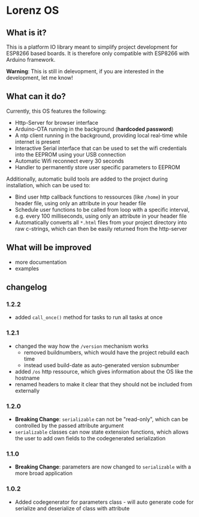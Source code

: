# Lorenz OS

## What is it?

This is a platform IO library meant to simplify project development for ESP8266 based boards.
It is therefore only compatible with ESP8266 with Arduino framework.

**Warning**: This is still in delevopment, if you are interested in the development, let me know!

## What can it do?

Currently, this OS features the following:

* Http-Server for browser interface
* Arduino-OTA running in the background (**hardcoded password**)
* A ntp client running in the background, providing local real-time while internet is present
* Interactive Serial interface that can be used to set the wifi credentials into the EEPROM using your USB connection
* Automatic Wifi reconnect every 30 seconds
* Handler to permanently store user specific parameters to EEPROM

Additionally, automatic build tools are added to the project during installation, which can be used to:

* Bind user http callback functions to ressources (like `/home`) in your header file, using only an attribute in your header file
* Schedule user functions to be called from loop with a specific interval, e.g. every 100 milliseconds, using only an attribute in your header file
* Automatically converts all `*.html` files from your project directory into raw c-strings, which can then be easily returned from the http-server

## What will be improved

* more documentation
* examples

## changelog

### 1.2.2

* added `call_once()` method for tasks to run all tasks at once

### 1.2.1

* changed the way how the `/version` mechanism works
  * removed buildnumbers, which would have the project rebuild each time
  * instead used build-date as auto-generated version subnumber
* added `/os` http ressource, which gives information about the OS like the hostname
* renamed headers to make it clear that they should not be included from externally
  
### 1.2.0

* **Breaking Change**: `serializable` can not be "read-only", which can be controlled by the passed attribute argument
* `serializable` classes can now state extension functions, which allows the user to add own fields to the codegenerated serialization

### 1.1.0

* **Breaking Change**: parameters are now changed to `serializable` with a more broad application

### 1.0.2

* Added codegenerator for parameters class - will auto generate code for serialize and deserialize of class with attribute
